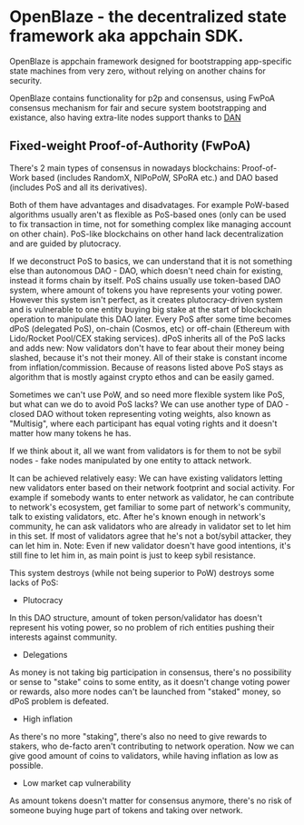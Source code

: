 # OpenBlaze - the decentralized state framework aka appchain SDK.

OpenBlaze is appchain framework designed for bootstrapping app-specific state machines from very zero, without relying on another chains for security.

OpenBlaze contains functionality for p2p and consensus, using FwPoA consensus mechanism for fair and secure system bootstrapping and existance, also having extra-lite nodes support thanks to [DAN](https://github.com/angrymouse/papers/blob/main/data-access-networks.md)

## Fixed-weight Proof-of-Authority (FwPoA)

There's 2 main types of consensus in nowadays blockchains: Proof-of-Work based (includes RandomX, NIPoPoW, SPoRA etc.) and DAO based (includes PoS and all its derivatives).

Both of them have advantages and disadvatages. For example PoW-based algorithms usually aren't as flexible as PoS-based ones (only can be used to fix transaction in time, not for something complex like managing account on other chain). 
PoS-like blockchains on other hand lack decentralization and are guided by plutocracy.

If we deconstruct PoS to basics, we can understand that it is not something else than autonomous DAO - DAO, which doesn't need chain for existing, instead it forms chain by itself.
PoS chains usually use token-based DAO system, where amount of tokens you have represents your voting power. 
However this system isn't perfect, as it creates plutocracy-driven system and is vulnerable to one entity buying big stake at the start of blockchain operation to manipulate this DAO later.
Every PoS after some time becomes dPoS (delegated PoS), on-chain (Cosmos, etc) or off-chain (Ethereum with Lido/Rocket Pool/CEX staking services).
dPoS inherits all of the PoS lacks and adds new: Now validators don't have to fear about their money being slashed, because it's not their money. All of their stake is constant income from inflation/commission. 
Because of reasons listed above PoS stays as algorithm that is mostly against crypto ethos and can be easily gamed.

Sometimes we can't use PoW, and so need more flexible system like PoS, but what can we do to avoid PoS lacks?
We can use another type of DAO - closed DAO without token representing voting weights, also known as "Multisig", where each participant has equal voting rights and it doesn't matter how many tokens he has.

If we think about it, all we want from validators is for them to not be sybil nodes - fake nodes manipulated by one entity to attack network.

It can be achieved relatively easy: We can have existing validators letting new validators enter based on their network footprint and social activity.
For example if somebody wants to enter network as validator, he can contribute to network's ecosystem, get familiar to some part of network's community, talk to existing validators, etc.
After he's known enough in network's community, he can ask validators who are already in validator set to let him in this set. If most of validators agree that he's not a bot/sybil attacker, they can let him in.
Note: Even if new validator doesn't have good intentions, it's still fine to let him in, as main point is just to keep sybil resistance.

This system destroys (while not being superior to PoW) destroys some lacks of PoS:
- Plutocracy 

In this DAO structure, amount of token person/validator has doesn't represent his voting power, so no problem of rich entities pushing their interests against community.
- Delegations

As money is not taking big participation in consensus, there's no possibility or sense to "stake" coins to some entity, as it doesn't change voting power or rewards, also more nodes can't be launched from "staked" money, so dPoS problem is defeated.
- High inflation

As there's no more "staking", there's also no need to give rewards to stakers, who de-facto aren't contributing to network operation. 
Now we can give good amount of coins to validators, while having inflation as low as possible.
- Low market cap vulnerability

As amount tokens doesn't matter for consensus anymore, there's no risk of someone buying huge part of tokens and taking over network.

